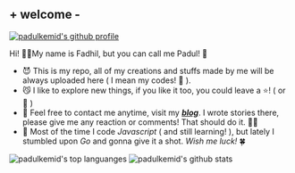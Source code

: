 ## + welcome -

[![padulkemid's github profile](https://img.shields.io/github/followers/padulkemid?label=Follow&style=social)](https://github.com/padulkemid)

Hi! 🤟🏼My name is Fadhil, but you can call me Padul! 🤤

- 😈 This is my repo, all of my creations and stuffs made by me will be always
uploaded here ( I mean my codes! 🤖  ). 
- 😼 I like to explore new things, if you like it too, you could leave a
    ⭐️! ( or 🍴 )
- 🤯 Feel free to contact me anytime, visit my
    [***blog***](https://padulkem.id). I wrote stories there, please give me any
    reaction or comments! That should do it. 👍🏼
- 🚀 Most of the time I code *Javascript* ( and still learning! ), but lately I stumbled upon *Go* and
    gonna give it a shot. *Wish me luck!* 🍀

![padulkemid's top languanges](https://github-readme-stats.vercel.app/api/top-langs/?username=padulkemid&hide=html,css,vue,objective-c&langs_count=4)
![padulkemid's github stats](https://github-readme-stats.vercel.app/api?username=padulkemid&show_icons=true&count_private=true&line_height=40&hide=issues)


